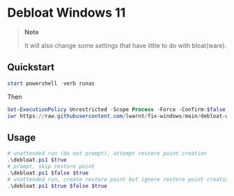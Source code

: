 # Debloat Windows 11

> **Note** 
> 
> It will also change some settings that have little to do with bloat(ware). 

## Quickstart

```Powershell
start powershell -verb runas
```

Then

```Powershell
Set-ExecutionPolicy Unrestricted -Scope Process -Force -Confirm:$false
iwr https://raw.githubusercontent.com/lwarnt/fix-windows/main/debloat-windows11/debloat.ps1 | iex
```

## Usage

```Powershell
# unattended run (do not prompt), attempt restore point creation
.\debloat.ps1 $true
# prompt, skip restore point 
.\debloat.ps1 $false $true
# unattended run, create restore point but ignore restore point creation failure
.\debloat.ps1 $true $false $true
```

